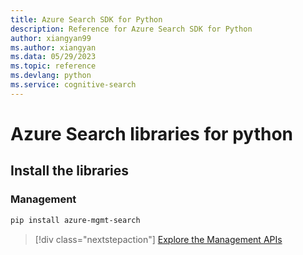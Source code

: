 ```yaml
---
title: Azure Search SDK for Python
description: Reference for Azure Search SDK for Python
author: xiangyan99
ms.author: xiangyan
ms.data: 05/29/2023
ms.topic: reference
ms.devlang: python
ms.service: cognitive-search
---
```

# Azure Search libraries for python

## Install the libraries


### Management

```bash
pip install azure-mgmt-search
```
> [!div class="nextstepaction"]
> [Explore the Management APIs](/python/api/overview/azure/search/management)